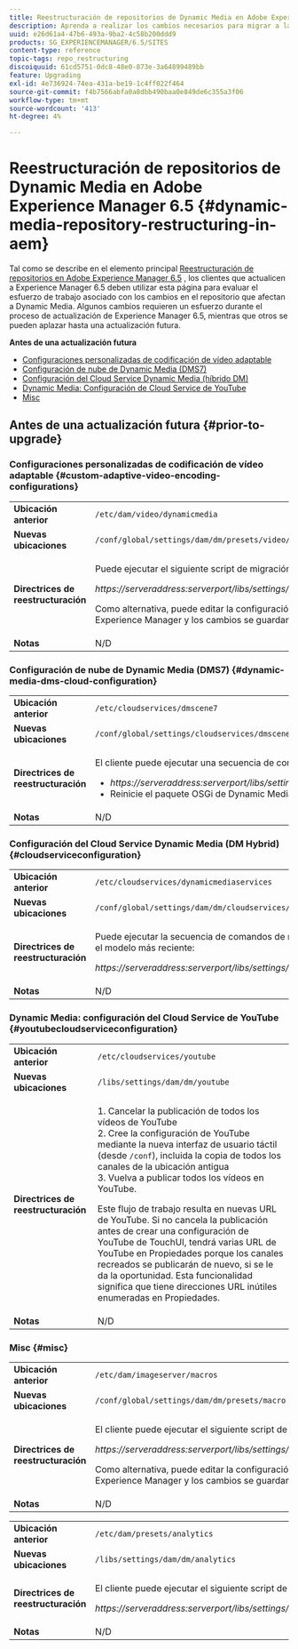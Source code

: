 ```yaml
---
title: Reestructuración de repositorios de Dynamic Media en Adobe Experience Manager 6.5
description: Aprenda a realizar los cambios necesarios para migrar a la nueva estructura de repositorios en Experience Manager 6.5 para Dynamic Media.
uuid: e26d61a4-47b6-493a-9ba2-4c58b200ddd9
products: SG_EXPERIENCEMANAGER/6.5/SITES
content-type: reference
topic-tags: repo_restructuring
discoiquuid: 61cd5751-0dc8-48e0-873e-3a64899489bb
feature: Upgrading
exl-id: 4e736924-74ea-431a-be19-1c4ff022f464
source-git-commit: f4b7566abfa0a8dbb490baa0e849de6c355a3f06
workflow-type: tm+mt
source-wordcount: '413'
ht-degree: 4%

---
```


# Reestructuración de repositorios de Dynamic Media en Adobe Experience Manager 6.5 {#dynamic-media-repository-restructuring-in-aem}

Tal como se describe en el elemento principal [Reestructuración de repositorios en Adobe Experience Manager 6.5](/help/sites-deploying/repository-restructuring.md) , los clientes que actualicen a Experience Manager 6.5 deben utilizar esta página para evaluar el esfuerzo de trabajo asociado con los cambios en el repositorio que afectan a Dynamic Media. Algunos cambios requieren un esfuerzo durante el proceso de actualización de Experience Manager 6.5, mientras que otros se pueden aplazar hasta una actualización futura.

**Antes de una actualización futura**

* [Configuraciones personalizadas de codificación de vídeo adaptable](/help/sites-deploying/dynamicmedia-repository-restructuring-in-aem-6-5.md#custom-adaptive-video-encoding-configurations)
* [Configuración de nube de Dynamic Media (DMS7)](/help/sites-deploying/dynamicmedia-repository-restructuring-in-aem-6-5.md#dynamic-media-dms-cloud-configuration)
* [Configuración del Cloud Service Dynamic Media (híbrido DM)](/help/sites-deploying/dynamicmedia-repository-restructuring-in-aem-6-5.md#cloudserviceconfiguration)
* [Dynamic Media: Configuración de Cloud Service de YouTube](/help/sites-deploying/dynamicmedia-repository-restructuring-in-aem-6-5.md#youtubecloudserviceconfiguration)
* [Misc](/help/sites-deploying/dynamicmedia-repository-restructuring-in-aem-6-5.md#misc)

## Antes de una actualización futura {#prior-to-upgrade}

### Configuraciones personalizadas de codificación de vídeo adaptable  {#custom-adaptive-video-encoding-configurations}

<table>
 <tbody>
  <tr>
   <td><strong>Ubicación anterior</strong></td>
   <td><code>/etc/dam/video/dynamicmedia</code></td>
  </tr>
  <tr>
   <td><strong>Nuevas ubicaciones</strong></td>
   <td><code>/conf/global/settings/dam/dm/presets/video/jcr:content</code></td>
  </tr>
  <tr>
   <td><strong>Directrices de reestructuración</strong></td>
   <td><p>Puede ejecutar el siguiente script de migración para migrar a la nueva ubicación:</p> <p><em>https://serveraddress:serverport/libs/settings/dam/dm/presets.migratedmcontent.json</em></p> <p>Como alternativa, puede editar la configuración en la interfaz de usuario del Experience Manager y los cambios se guardan en la nueva ubicación.</p> </td>
  </tr>
  <tr>
   <td><strong>Notas</strong></td>
   <td>N/D<br /> </td>
  </tr>
 </tbody>
</table>

### Configuración de nube de Dynamic Media (DMS7) {#dynamic-media-dms-cloud-configuration}

<table>
 <tbody>
  <tr>
   <td><strong>Ubicación anterior</strong></td>
   <td><code>/etc/cloudservices/dmscene7</code></td>
  </tr>
  <tr>
   <td><strong>Nuevas ubicaciones</strong></td>
   <td><code>/conf/global/settings/cloudservices/dmscene7</code></td>
  </tr>
  <tr>
   <td><strong>Directrices de reestructuración</strong></td>
   <td><p>El cliente puede ejecutar una secuencia de comandos de migración en esta ubicación:<br /> </p>
    <ul>
     <li><em>https://serveraddress:serverport/libs/settings/dam/dm/presets.migratedmcontent.json</em></li>
     <li>Reinicie el paquete OSGi de Dynamic Media.</li>
    </ul> </td>
  </tr>
  <tr>
   <td><strong>Notas</strong></td>
   <td>N/D</td>
  </tr>
 </tbody>
</table>

### Configuración del Cloud Service Dynamic Media (DM Hybrid) {#cloudserviceconfiguration}

<table>
 <tbody>
  <tr>
   <td><strong>Ubicación anterior</strong></td>
   <td><code>/etc/cloudservices/dynamicmediaservices</code></td>
  </tr>
  <tr>
   <td><strong>Nuevas ubicaciones</strong></td>
   <td><code>/conf/global/settings/dam/dm/cloudservices/dynamicmediaservices</code></td>
  </tr>
  <tr>
   <td><strong>Directrices de reestructuración</strong></td>
   <td><p>Puede ejecutar la secuencia de comandos de migración siguiente para alinearla con el modelo más reciente:</p> <p><em>https://serveraddress:serverport/libs/settings/dam/dm/presets.migratedmcontent.jso</em></p> </td>
  </tr>
  <tr>
   <td><strong>Notas</strong></td>
   <td>N/D<br /> </td>
  </tr>
 </tbody>
</table>

### Dynamic Media: configuración del Cloud Service de YouTube  {#youtubecloudserviceconfiguration}

<table>
 <tbody>
  <tr>
   <td><strong>Ubicación anterior</strong></td>
   <td><code>/etc/cloudservices/youtube</code></td>
  </tr>
  <tr>
   <td><strong>Nuevas ubicaciones</strong></td>
   <td><code>/libs/settings/dam/dm/youtube</code></td>
  </tr>
  <tr>
   <td><strong>Directrices de reestructuración</strong></td>
   <td><p>1. Cancelar la publicación de todos los vídeos de YouTube<br /> 2. Cree la configuración de YouTube mediante la nueva interfaz de usuario táctil (desde <code>/conf</code>), incluida la copia de todos los canales de la ubicación antigua<br /> 3. Vuelva a publicar todos los vídeos en YouTube.</p> <p>Este flujo de trabajo resulta en nuevas URL de YouTube. Si no cancela la publicación antes de crear una configuración de YouTube de TouchUI, tendrá varias URL de YouTube en Propiedades porque los canales recreados se publicarán de nuevo, si se le da la oportunidad. Esta funcionalidad significa que tiene direcciones URL inútiles enumeradas en Propiedades.</p> </td>
  </tr>
  <tr>
   <td><strong>Notas</strong></td>
   <td>N/D<br /> </td>
  </tr>
 </tbody>
</table>

### Misc {#misc}

<table>
 <tbody>
  <tr>
   <td><strong>Ubicación anterior</strong></td>
   <td><code>/etc/dam/imageserver/macros</code></td>
  </tr>
  <tr>
   <td><strong>Nuevas ubicaciones</strong></td>
   <td><code>/conf/global/settings/dam/dm/presets/macro</code></td>
  </tr>
  <tr>
   <td><strong>Directrices de reestructuración</strong></td>
   <td><p>El cliente puede ejecutar el siguiente script de migración.</p> <p><em>https://serveraddress:serverport/libs/settings/dam/dm/presets.migratedmcontent.json</em></p> <p>Como alternativa, puede editar la configuración en la interfaz de usuario del Experience Manager y los cambios se guardan en la nueva ubicación.</p> </td>
  </tr>
  <tr>
   <td><strong>Notas</strong></td>
   <td>N/D</td>
  </tr>
 </tbody>
</table>

<table>
 <tbody>
  <tr>
   <td><strong>Ubicación anterior</strong></td>
   <td><code>/etc/dam/presets/analytics</code></td>
  </tr>
  <tr>
   <td><strong>Nuevas ubicaciones</strong></td>
   <td><code>/libs/settings/dam/dm/analytics</code></td>
  </tr>
  <tr>
   <td><strong>Directrices de reestructuración</strong></td>
   <td><p>El cliente puede ejecutar el siguiente script de migración.</p> <p><em>https://serveraddress:serverport/libs/settings/dam/dm/presets.migratedmcontent.json</em></p> </td>
  </tr>
  <tr>
   <td><strong>Notas</strong></td>
   <td>N/D</td>
  </tr>
 </tbody>
</table>
